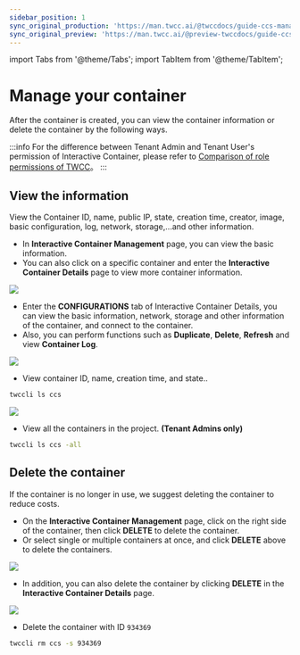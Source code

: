 ```yaml
---
sidebar_position: 1
sync_original_production: 'https://man.twcc.ai/@twccdocs/guide-ccs-manage-en' 
sync_original_preview: 'https://man.twcc.ai/@preview-twccdocs/guide-ccs-manage-en' 
---
```


import Tabs from '@theme/Tabs';
import TabItem from '@theme/TabItem';

# Manage your container

After the container is created, you can view the container information or delete the container by the following ways.

:::info
For the difference between Tenant Admin and Tenant User's permission of Interactive Container, please refer to [<ins>Comparison of role permissions of TWCC</ins>](https://man.twcc.ai/@twccdocs/role-main-ㄍen/https%3A%2F%2Fman.twcc.ai%2F%40twccdocs%2Frole-compute-en#%E9%96%8B%E7%99%BC%E5%9E%8B%E5%AE%B9%E5%99%A8)。
:::



## View the information

View the Container ID, name, public IP, state, creation time, creator, image, basic configuration, log, network, storage,...and other information.



<Tabs>

<TabItem value="TWCC Portal" label="TWCC Portal">

- In **Interactive Container Management** page, you can view the basic information.
- You can also click on a specific container and enter the **Interactive Container Details** page to view more container information.

![](https://cos.twcc.ai/SYS-MANUAL/uploads/upload_32c67123f253997fe56e8bb537d56601.png)



- Enter the **CONFIGURATIONS** tab of Interactive Container Details, you can view the basic information, network, storage and other information of the container, and connect to the container.
- Also, you can perform functions such as **Duplicate**, **Delete**, **Refresh** and view **Container Log**.

![](https://cos.twcc.ai/SYS-MANUAL/uploads/upload_931ee9a65ca77b046972278f6d2c02f0.png)

</TabItem>

<TabItem value="TWCC CLI" label="TWCC CLI">

- View container ID, name, creation time, and state..

```bash
twccli ls ccs
```

![](https://cos.twcc.ai/SYS-MANUAL/uploads/upload_8c56a8a4bafb8fd5ee6b4913dc5d9c86.png)

- View all the containers in the project. **(Tenant Admins only)**
    
```bash
twccli ls ccs -all
```

</TabItem>

</Tabs>


## Delete the container

If the container is no longer in use, we suggest deleting the container to reduce costs.

<Tabs>
<TabItem value="TWCC Portal" label="TWCC Portal">

- On the **Interactive Container Management** page, click <i class="fa fa-ellipsis-v fa-20" aria-hidden="true"></i>  on the right side of the container, then click **DELETE** to delete the container.
- Or select single or multiple containers at once, and click **DELETE** above to delete the containers.

![](https://cos.twcc.ai/SYS-MANUAL/uploads/upload_b3abee1329c47dbd92156cecb3d83e95.png)


- In addition, you can also delete the container by clicking **DELETE** in the **Interactive Container Details** page.

![](https://cos.twcc.ai/SYS-MANUAL/uploads/upload_7fe8c7f2b599f604e198780abca4086b.png)

</TabItem>
<TabItem value="TWCC CLI" label="TWCC CLI">

- Delete the container with ID `934369`

```bash
twccli rm ccs -s 934369
```

</TabItem>
</Tabs>